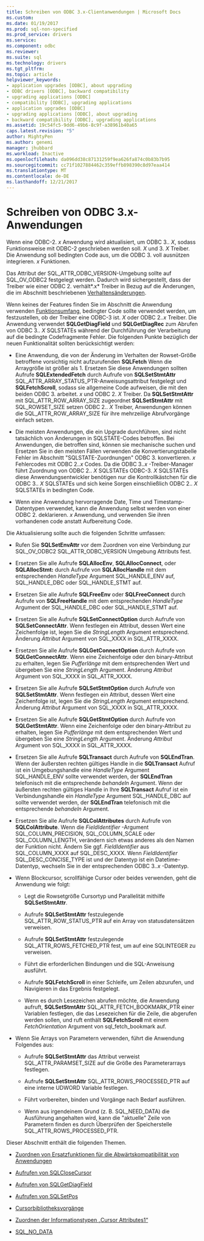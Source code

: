 ```yaml
---
title: Schreiben von ODBC 3.x-Clientanwendungen | Microsoft Docs
ms.custom: 
ms.date: 01/19/2017
ms.prod: sql-non-specified
ms.prod_service: drivers
ms.service: 
ms.component: odbc
ms.reviewer: 
ms.suite: sql
ms.technology: drivers
ms.tgt_pltfrm: 
ms.topic: article
helpviewer_keywords:
- application upgrades [ODBC], about upgrading
- ODBC drivers [ODBC], backward compatibility
- upgrading applications [ODBC]
- compatibility [ODBC], upgrading applications
- application upgrades [ODBC]
- upgrading applications [ODBC], about upgrading
- backward compatibility [ODBC], upgrading applications
ms.assetid: 19c54fc5-9dd6-49b6-8c9f-a38961b40a65
caps.latest.revision: "5"
author: MightyPen
ms.author: genemi
manager: jhubbard
ms.workload: Inactive
ms.openlocfilehash: da096dd38c87131259f9ea626fa874c0b83b7b95
ms.sourcegitcommit: cc71f1027884462c359effb898390c8d97eaa414
ms.translationtype: MT
ms.contentlocale: de-DE
ms.lasthandoff: 12/21/2017
---
```

# <a name="writing-odbc-3x-applications"></a>Schreiben von ODBC 3.x-Anwendungen
Wenn eine ODBC-2. *x* Anwendung wird aktualisiert, um ODBC 3.. *X*, sodass Funktionsweise mit ODBC-2 geschrieben werden soll. *X* und 3. *X* Treiber. Die Anwendung soll bedingten Code aus, um die ODBC 3. voll ausnützen integrieren. *x* Funktionen.  
  
 Das Attribut der SQL_ATTR_ODBC_VERSION-Umgebung sollte auf SQL_OV_ODBC2 festgelegt werden. Dadurch wird sichergestellt, dass der Treiber wie einer ODBC 2. verhält*.x* Treiber in Bezug auf die Änderungen, die im Abschnitt beschriebenen [Verhaltensänderungen](../../../odbc/reference/develop-app/behavioral-changes.md).  
  
 Wenn keines der Features finden Sie im Abschnitt die Anwendung verwenden [Funktionsumfang](../../../odbc/reference/develop-app/new-features.md), bedingter Code sollte verwendet werden, um festzustellen, ob der Treiber eine ODBC-3 ist. *X* oder ODBC 2.*.x* Treiber. Die Anwendung verwendet **SQLGetDiagField** und **SQLGetDiagRec** zum Abrufen von ODBC 3.. *X* SQLSTATEs während der Durchführung der Verarbeitung auf die bedingte Codefragmente Fehler. Die folgenden Punkte bezüglich der neuen Funktionalität sollten berücksichtigt werden:  
  
-   Eine Anwendung, die von der Änderung im Verhalten der Rowset-Größe betroffene vorsichtig nicht aufzurufenden **SQLFetch** Wenn die Arraygröße ist größer als 1. Ersetzen Sie diese Anwendungen sollten Aufrufe **SQLExtendedFetch** durch Aufrufe von **SQLSetStmtAttr** SQL_ATTR_ARRAY_STATUS_PTR-Anweisungsattribut festgelegt und **SQLFetchScroll**, sodass sie allgemeine Code aufweisen, die mit den beiden ODBC 3. arbeitet. *x* und ODBC 2. *X* Treiber. Da **SQLSetStmtAttr** mit SQL_ATTR_ROW_ARRAY_SIZE zugeordnet **SQLSetStmtAttr** mit SQL_ROWSET_SIZE setzen ODBC 2.. *X* Treiber, Anwendungen können die SQL_ATTR_ROW_ARRAY_SIZE für ihre mehrzeilige Abrufvorgänge einfach setzen.  
  
-   Die meisten Anwendungen, die ein Upgrade durchführen, sind nicht tatsächlich von Änderungen in SQLSTATE-Codes betroffen. Bei Anwendungen, die betroffen sind, können sie mechanische suchen und Ersetzen Sie in den meisten Fällen verwenden die Konvertierungstabelle Fehler im Abschnitt "SQLSTATE-Zuordnungen" ODBC 3. konvertieren. *x* Fehlercodes mit ODBC 2.*.x* Codes. Da die ODBC 3.*.x* -Treiber-Manager führt Zuordnung von ODBC 2.. *X* SQLSTATEs ODBC-3. *X* SQLSTATEs diese Anwendungsentwickler benötigen nur die Kontrollkästchen für die ODBC 3.. *X* SQLSTATEs und sich keine Sorgen einschließlich ODBC 2.. *X* SQLSTATEs in bedingten Code.  
  
-   Wenn eine Anwendung hervorragende Date, Time und Timestamp-Datentypen verwendet, kann die Anwendung selbst werden von einer ODBC 2. deklarieren. *x* Anwendung, und verwenden Sie ihren vorhandenen code anstatt Aufbereitung Code.  
  
 Die Aktualisierung sollte auch die folgenden Schritte umfassen:  
  
-   Rufen Sie **SQLSetEnvAttr** vor dem Zuordnen von eine Verbindung zur SQL_OV_ODBC2 SQL_ATTR_ODBC_VERSION Umgebung Attributs fest.  
  
-   Ersetzen Sie alle Aufrufe **SQLAllocEnv**, **SQLAllocConnect**, oder **SQLAllocStmt:** durch Aufrufe von **SQLAllocHandle** mit dem entsprechenden *HandleType* Argument SQL_HANDLE_ENV auf, SQL_HANDLE_DBC oder SQL_HANDLE_STMT auf.  
  
-   Ersetzen Sie alle Aufrufe **SQLFreeEnv** oder **SQLFreeConnect** durch Aufrufe von **SQLFreeHandle** mit dem entsprechenden *HandleType* Argument der SQL_HANDLE_DBC oder SQL_HANDLE_STMT auf.  
  
-   Ersetzen Sie alle Aufrufe **SQLSetConnectOption** durch Aufrufe von **SQLSetConnectAttr**. Wenn festlegen ein Attribut, dessen Wert eine Zeichenfolge ist, legen Sie die *StringLength* Argument entsprechend. Änderung *Attribut* Argument von SQL_XXXX in SQL_ATTR_XXXX.  
  
-   Ersetzen Sie alle Aufrufe **SQLGetConnectOption** durch Aufrufe von **SQLGetConnectAttr**. Wenn eine Zeichenfolge oder den binary-Attribut zu erhalten, legen Sie *Pufferlänge* mit dem entsprechenden Wert und übergeben Sie eine *StringLength* Argument. Änderung *Attribut* Argument von SQL_XXXX in SQL_ATTR_XXXX.  
  
-   Ersetzen Sie alle Aufrufe **SQLSetStmtOption** durch Aufrufe von **SQLSetStmtAttr**. Wenn festlegen ein Attribut, dessen Wert eine Zeichenfolge ist, legen Sie die *StringLength* Argument entsprechend. Änderung *Attribut* Argument von SQL_XXXX in SQL_ATTR_XXXX.  
  
-   Ersetzen Sie alle Aufrufe **SQLGetStmtOption** durch Aufrufe von **SQLGetStmtAttr**. Wenn eine Zeichenfolge oder den binary-Attribut zu erhalten, legen Sie *Pufferlänge* mit dem entsprechenden Wert und übergeben Sie eine *StringLength* Argument. Änderung *Attribut* Argument von SQL_XXXX in SQL_ATTR_XXXX.  
  
-   Ersetzen Sie alle Aufrufe **SQLTransact** durch Aufrufe von **SQLEndTran**. Wenn der äußersten rechten gültiges Handle in die **SQLTransact** Aufruf ist ein Umgebungshandle eine *HandleType* Argument SQL_HANDLE_ENV sollte verwendet werden, der **SQLEndTran** telefonisch mit die entsprechende *behandeln* Argument. Wenn der äußersten rechten gültiges Handle in Ihre **SQLTransact** Aufruf ist ein Verbindungshandle ein *HandleType* Argument SQL_HANDLE_DBC auf sollte verwendet werden, der **SQLEndTran** telefonisch mit die entsprechende *behandeln* Argument.  
  
-   Ersetzen Sie alle Aufrufe **SQLColAttributes** durch Aufrufe von **SQLColAttribute**. Wenn die *FieldIdentifier* -Argument SQL_COLUMN_PRECISION, SQL_COLUMN_SCALE oder SQL_COLUMN_LENGTH, verändern sich etwas anderes als den Namen der Funktion nicht. Ändern Sie ggf. *FieldIdentifier* aus SQL_COLUMN_XXXX auf SQL_DESC_XXXX. Wenn *FieldIdentifier* SQL_DESC_CONCISE_TYPE ist und der Datentyp ist ein Datetime-Datentyp, wechseln Sie in der entsprechenden ODBC 3.*.x* -Datentyp.  
  
-   Wenn Blockcursor, scrollfähige Cursor oder beides verwenden, geht die Anwendung wie folgt:  
  
    -   Legt die Rowsetgröße Cursortyp und Parallelität mithilfe **SQLSetStmtAttr**.  
  
    -   Aufrufe **SQLSetStmtAttr** festzulegende SQL_ATTR_ROW_STATUS_PTR auf ein Array von statusdatensätzen verweisen.  
  
    -   Aufrufe **SQLSetStmtAttr** festzulegende SQL_ATTR_ROWS_FETCHED_PTR fest, um auf eine SQLINTEGER zu verweisen.  
  
    -   Führt die erforderlichen Bindungen und die SQL-Anweisung ausführt.  
  
    -   Aufrufe **SQLFetchScroll** in einer Schleife, um Zeilen abzurufen, und Navigieren in das Ergebnis festgelegt.  
  
    -   Wenn es durch Lesezeichen abrufen möchte, die Anwendung aufruft, **SQLSetStmtAttr** SQL_ATTR_FETCH_BOOKMARK_PTR einer Variablen festlegen, die das Lesezeichen für die Zeile, die abgerufen werden sollen, und ruft enthält **SQLFetchScroll** mit einem *FetchOrientation* Argument von sql_fetch_bookmark auf.  
  
-   Wenn Sie Arrays von Parametern verwenden, führt die Anwendung Folgendes aus:  
  
    -   Aufrufe **SQLSetStmtAttr** das Attribut verweist SQL_ATTR_PARAMSET_SIZE auf die Größe des Parameterarrays festlegen.  
  
    -   Aufrufe **SQLSetStmtAttr** SQL_ATTR_ROWS_PROCESSED_PTR auf eine interne UDWORD Variable festlegen.  
  
    -   Führt vorbereiten, binden und Vorgänge nach Bedarf ausführen.  
  
    -   Wenn aus irgendeinem Grund (z. B. SQL_NEED_DATA) die Ausführung angehalten wird, kann die "aktuelle" Zeile von Parametern finden es durch Überprüfen der Speicherstelle SQL_ATTR_ROWS_PROCESSED_PTR.  
  
 Dieser Abschnitt enthält die folgenden Themen.  
  
-   [Zuordnen von Ersatzfunktionen für die Abwärtskompatibilität von Anwendungen](../../../odbc/reference/develop-app/mapping-replacement-functions-for-backward-compatibility-of-applications.md)  
  
-   [Aufrufen von SQLCloseCursor](../../../odbc/reference/develop-app/calling-sqlclosecursor.md)  
  
-   [Aufrufen von SQLGetDiagField](../../../odbc/reference/develop-app/calling-sqlgetdiagfield.md)  
  
-   [Aufrufen von SQLSetPos](../../../odbc/reference/develop-app/calling-sqlsetpos.md)  
  
-   [Cursorbibliotheksvorgänge](../../../odbc/reference/develop-app/cursor-library-operations.md)  
  
-   [Zuordnen der Informationstypen „Cursor Attributes1“](../../../odbc/reference/develop-app/mapping-the-cursor-attributes1-information-types.md)  
  
-   [SQL_NO_DATA](../../../odbc/reference/develop-app/sql-no-data.md)
